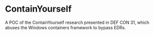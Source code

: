 # ContainYourself
A POC of the ContainYourself research presented in DEF CON 31, which abuses the Windows containers framework to bypass EDRs.
